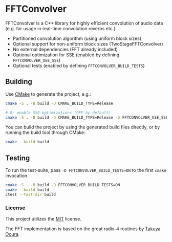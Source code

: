 # FFTConvolver

FFTConvolver is a C++ library for highly efficient convolution of
audio data (e.g. for usage in real-time convolution reverbs etc.).

- Partitioned convolution algorithm (using uniform block sizes)
- Optional support for non-uniform block sizes (TwoStageFFTConvolver)
- No external dependencies (FFT already included)
- Optional optimization for SSE (enabled by defining `FFTCONVOLVER_USE_SSE`)
- Optional tests (enabled by defining `FFTCONVOLVER_BUILD_TESTS`)

## Building

Use [CMake][1] to generate the project, e.g.:

```sh
cmake -S . -B build -D CMAKE_BUILD_TYPE=Release

# Or enable SSE optimizations (OFF by default)
cmake -S . -B build -D CMAKE_BUILD_TYPE=Release -D FFTCONVOLVER_USE_SSE=ON
```

You can build the project by using the generated build files directly, or by
running the build tool through CMake:

```sh
cmake --build build
```

## Testing

To run the test-suite, pass `-D FFTCONVOLVER_BUILD_TESTS=ON` to the first
`cmake` invocation.

```sh
cmake -S . -B build -D FFTCONVOLVER_BUILD_TESTS=ON
cmake --build build
ctest --test-dir build
```

### License

This project utilizes the [MIT](COPYING.txt) license.

The FFT implementation is based on the great radix-4 routines by [Takuya Ooura][0].

[0]: https://www.kurims.kyoto-u.ac.jp/~ooura/fft.html
[1]: https://cmake.org
